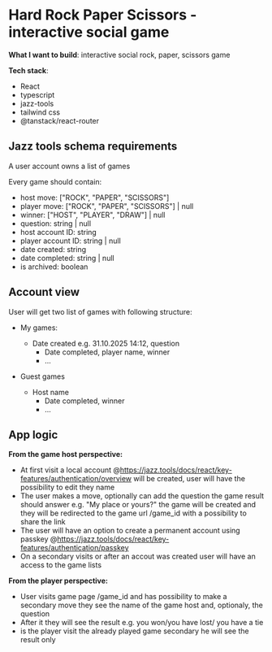 # Hard Rock Paper Scissors - interactive social game

**What I want to build**: interactive social rock, paper, scissors game

**Tech stack**:

- React
- typescript
- jazz-tools
- tailwind css
- @tanstack/react-router

## Jazz tools schema requirements

A user account owns a list of games

Every game should contain:

- host move: ["ROCK", "PAPER", "SCISSORS"]
- player move: ["ROCK", "PAPER", "SCISSORS"] | null
- winner: ["HOST", "PLAYER", "DRAW"] | null
- question: string | null
- host account ID: string
- player account ID: string | null
- date created: string
- date completed: string | null
- is archived: boolean

## Account view

User will get two list of games with following structure:

- My games:

  - Date created e.g. 31.10.2025 14:12, question
    - Date completed, player name, winner
    - ...

- Guest games
  - Host name
    - Date completed, winner
    - ...

## App logic

**From the game host perspective:**

- At first visit a local account @https://jazz.tools/docs/react/key-features/authentication/overview will be created, user will have the possibility to edit they name
- The user makes a move, optionally can add the question the game result should answer e.g. "My place or yours?" the game will be created and they will be redirected to the game url /game_id with a possibility to share the link
- The user will have an option to create a permanent account using passkey @https://jazz.tools/docs/react/key-features/authentication/passkey
- On a secondary visits or after an accout was created user will have an access to the game lists

**From the player perspective:**

- User visits game page /game_id and has possibility to make a secondary move they see the name of the game host and, optionaly, the question
- After it they will see the result e.g. you won/you have lost/ you have a tie
- is the player visit the already played game secondary he will see the result only
